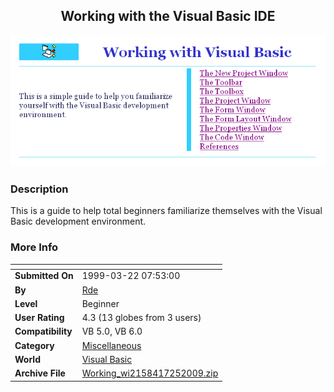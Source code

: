 ﻿<div align="center">

## Working with the Visual Basic IDE

<img src="PIC2009725613501613.gif">
</div>

### Description

This is a guide to help total beginners familiarize themselves with the Visual Basic development environment.
 
### More Info
 


<span>             |<span>
---                |---
**Submitted On**   |1999-03-22 07:53:00
**By**             |[Rde](https://github.com/Planet-Source-Code/PSCIndex/blob/master/ByAuthor/rde.md)
**Level**          |Beginner
**User Rating**    |4.3 (13 globes from 3 users)
**Compatibility**  |VB 5\.0, VB 6\.0
**Category**       |[Miscellaneous](https://github.com/Planet-Source-Code/PSCIndex/blob/master/ByCategory/miscellaneous__1-1.md)
**World**          |[Visual Basic](https://github.com/Planet-Source-Code/PSCIndex/blob/master/ByWorld/visual-basic.md)
**Archive File**   |[Working\_wi2158417252009\.zip](https://github.com/Planet-Source-Code/rde-working-with-the-visual-basic-ide__1-72303/archive/master.zip)








